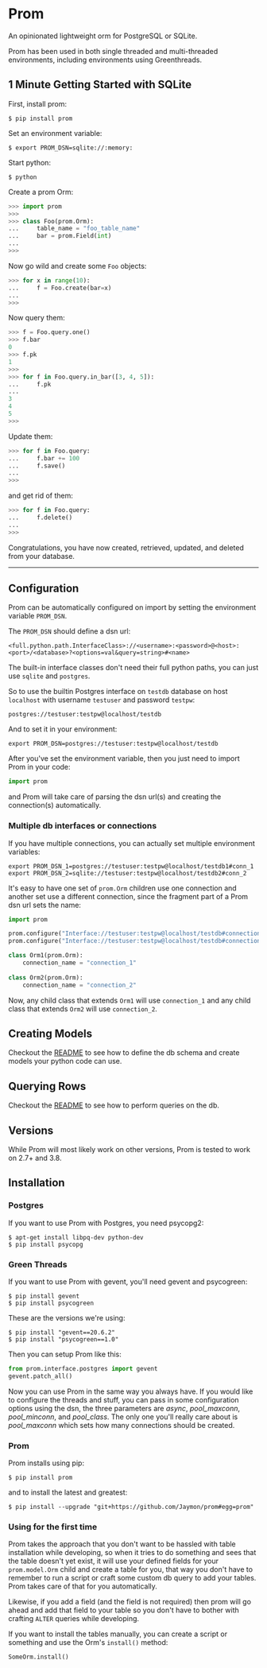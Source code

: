 # Prom

An opinionated lightweight orm for PostgreSQL or SQLite.

Prom has been used in both single threaded and multi-threaded environments, including environments using Greenthreads.


## 1 Minute Getting Started with SQLite

First, install prom:

    $ pip install prom

Set an environment variable:

    $ export PROM_DSN=sqlite://:memory:

Start python:

    $ python

Create a prom Orm:

```python
>>> import prom
>>>
>>> class Foo(prom.Orm):
...     table_name = "foo_table_name"
...     bar = prom.Field(int)
...
>>>
```

Now go wild and create some `Foo` objects:

```python
>>> for x in range(10):
...     f = Foo.create(bar=x)
...
>>>
```

Now query them:

```python
>>> f = Foo.query.one()
>>> f.bar
0
>>> f.pk
1
>>>
>>> for f in Foo.query.in_bar([3, 4, 5]):
...     f.pk
...
3
4
5
>>>
```

Update them:

```python
>>> for f in Foo.query:
...     f.bar += 100
...     f.save()
...
>>>
```

and get rid of them:

```python
>>> for f in Foo.query:
...     f.delete()
...
>>>
```

Congratulations, you have now created, retrieved, updated, and deleted from your database.


-------------------------------------------------------------------------------

## Configuration

Prom can be automatically configured on import by setting the environment variable `PROM_DSN`.

The `PROM_DSN` should define a dsn url:

    <full.python.path.InterfaceClass>://<username>:<password>@<host>:<port>/<database>?<options=val&query=string>#<name>

The built-in interface classes don't need their full python paths, you can just use `sqlite` and `postgres`.

So to use the builtin Postgres interface on `testdb` database on host `localhost` with username `testuser` and password `testpw`:

    postgres://testuser:testpw@localhost/testdb

And to set it in your environment:

    export PROM_DSN=postgres://testuser:testpw@localhost/testdb

After you've set the environment variable, then you just need to import Prom in your code:

```python
import prom
```

and Prom will take care of parsing the dsn url(s) and creating the connection(s) automatically.



### Multiple db interfaces or connections

If you have multiple connections, you can actually set multiple environment variables:

    export PROM_DSN_1=postgres://testuser:testpw@localhost/testdb1#conn_1
    export PROM_DSN_2=sqlite://testuser:testpw@localhost/testdb2#conn_2

It's easy to have one set of `prom.Orm` children use one connection and another set use a different connection, since the fragment part of a Prom dsn url sets the name:

```python
import prom

prom.configure("Interface://testuser:testpw@localhost/testdb#connection_1")
prom.configure("Interface://testuser:testpw@localhost/testdb#connection_2")

class Orm1(prom.Orm):
    connection_name = "connection_1"
  
class Orm2(prom.Orm):
    connection_name = "connection_2"
```

Now, any child class that extends `Orm1` will use `connection_1` and any child class that extends `Orm2` will use `connection_2`.


## Creating Models

Checkout the [README](https://github.com/Jaymon/prom/blob/master/docs/README_MODEL.md) to see how to define the db schema and create models your python code can use.


## Querying Rows

Checkout the [README](https://github.com/Jaymon/prom/blob/master/docs/README_QUERY.md) to see how to perform queries on the db.


## Versions

While Prom will most likely work on other versions, Prom is tested to work on 2.7+ and 3.8.


## Installation


### Postgres

If you want to use Prom with Postgres, you need psycopg2:

    $ apt-get install libpq-dev python-dev
    $ pip install psycopg


### Green Threads

If you want to use Prom with gevent, you'll need gevent and psycogreen:

    $ pip install gevent
    $ pip install psycogreen

These are the versions we're using:

    $ pip install "gevent==20.6.2"
    $ pip install "psycogreen==1.0"

Then you can setup Prom like this:

```python
from prom.interface.postgres import gevent
gevent.patch_all()
```

Now you can use Prom in the same way you always have. If you would like to configure the threads and stuff, you can pass in some configuration options using the dsn, the three parameters are *async*, *pool_maxconn*, *pool_minconn*, and *pool_class*. The only one you'll really care about is *pool_maxconn* which sets how many connections should be created.


### Prom

Prom installs using pip:

    $ pip install prom

and to install the latest and greatest:

    $ pip install --upgrade "git+https://github.com/Jaymon/prom#egg=prom"


### Using for the first time

Prom takes the approach that you don't want to be hassled with table installation while developing, so when it tries to do something and sees that the table doesn't yet exist, it will use your defined fields for your `prom.model.Orm` child and create a table for you, that way you don't have to remember to run a script or craft some custom db query to add your tables. Prom takes care of that for you automatically.

Likewise, if you add a field (and the field is not required) then prom will go ahead and add that field to your table so you don't have to bother with crafting `ALTER` queries while developing.

If you want to install the tables manually, you can create a script or something and use the Orm's `install()` method:

    SomeOrm.install()


